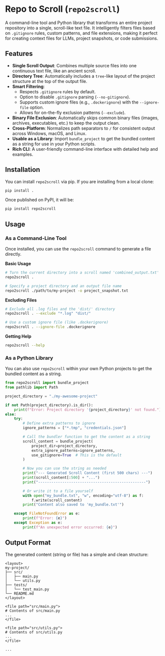 # Repo to Scroll (`repo2scroll`)

A command-line tool and Python library that transforms an entire project repository into a single, scroll-like text file. It intelligently filters files based on `.gitignore` rules, custom patterns, and file extensions, making it perfect for creating context files for LLMs, project snapshots, or code submissions.

## Features

- **Single Scroll Output**: Combines multiple source files into one continuous text file, like an ancient scroll.
- **Directory Tree**: Automatically includes a `tree`-like layout of the project structure at the top of the output file.
- **Smart Filtering**:
  - Respects `.gitignore` rules by default.
  - Option to disable `.gitignore` parsing (`--no-gitignore`).
  - Supports custom ignore files (e.g., `.dockerignore`) with the `--ignore-file` option.
  - Allows for on-the-fly exclusion patterns (`--exclude`).
- **Binary File Exclusion**: Automatically skips common binary files (images, archives, executables, etc.) to keep the output clean.
- **Cross-Platform**: Normalizes path separators to `/` for consistent output across Windows, macOS, and Linux.
- **Usable as a Library**: Import `bundle_project` to get the bundled content as a string for use in your Python scripts.
- **Rich CLI**: A user-friendly command-line interface with detailed help and examples.

## Installation

You can install `repo2scroll` via pip. If you are installing from a local clone:

```bash
pip install .
```
Once published on PyPI, it will be:
```bash
pip install repo2scroll
```

## Usage

### As a Command-Line Tool

Once installed, you can use the `repo2scroll` command to generate a file directly.

**Basic Usage**

```bash
# Turn the current directory into a scroll named 'combined_output.txt'
repo2scroll .

# Specify a project directory and an output file name
repo2scroll ./path/to/my-project -o project_snapshot.txt
```

**Excluding Files**

```bash
# Exclude all .log files and the 'dist/' directory
repo2scroll . --exclude "*.log" "dist/"

# Use a custom ignore file (like .dockerignore)
repo2scroll . --ignore-file .dockerignore
```

**Getting Help**

```bash
repo2scroll --help
```

### As a Python Library

You can also use `repo2scroll` within your own Python projects to get the bundled content as a string.

```python
from repo2scroll import bundle_project
from pathlib import Path

project_directory = "./my-awesome-project"

if not Path(project_directory).is_dir():
    print(f"Error: Project directory '{project_directory}' not found.")
else:
    try:
        # Define extra patterns to ignore
        ignore_patterns = ["*.tmp", "credentials.json"]

        # Call the bundler function to get the content as a string
        scroll_content = bundle_project(
            project_dir=project_directory,
            extra_ignore_patterns=ignore_patterns,
            use_gitignore=True  # This is the default
        )

        # Now you can use the string as needed
        print("--- Generated Scroll Content (first 500 chars) ---")
        print(scroll_content[:500] + "...")
        print("-------------------------------------------------")

        # Or write it to a file yourself
        with open("my_bundle.txt", "w", encoding="utf-8") as f:
            f.write(scroll_content)
        print("Content also saved to 'my_bundle.txt'")

    except FileNotFoundError as e:
        print(f"Error: {e}")
    except Exception as e:
        print(f"An unexpected error occurred: {e}")
```

## Output Format

The generated content (string or file) has a simple and clean structure:

```text
<layout>
my-project/
├── src/
│   ├── main.py
│   └── utils.py
├── tests/
│   └── test_main.py
└── README.md
</layout>

<file path="src/main.py">
# Contents of src/main.py
...
</file>

<file path="src/utils.py">
# Contents of src/utils.py
...
</file>

...
```
